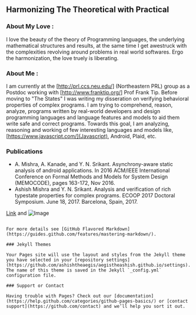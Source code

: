 ## Harmonizing The Theoretical with Practical

### About My Love :
I love the beauty of the theory of Programming languages, the underlying mathematical structures and results, at the same time I get awestruck with the complexities revolving around problems in real world softwares. Ergo the harmonization, the love truely is liberating.  



### About Me :
I am currently at the [http://prl.ccs.neu.edu/] (Northeastern PRL) group as a Postdoc working with [http://www.franktip.org/] Prof Frank Tip. Before moving to "The States" I was writing my disseration on verifying behavioral properties of complex programs.
I am trying to comprehend, reason, analyze, programs written by real-world developers and design programming languages and language features and models to aid them write safe and correct programs. Towards this goal, I am analyzing, reasoning and working of few interesting languages and models like, [https://www.javascript.com/](Javascript), Android, Plaid, etc.  




### Publications
- A. Mishra, A. Kanade, and Y. N. Srikant. Asynchrony-aware static analysis of android applications. In 2016 ACM/IEEE International Conference on Formal Methods and Models for System Design (MEMOCODE), pages 163-172, Nov 2016.
- Ashish Mishra and Y. N. Srikant. Analysis and verification of rich typestate properties for complex programs. ECOOP 2017 Doctoral Symposium. June 18, 2017. Barcelona, Spain, 2017.


[Link](url) and ![Image](src)
```

For more details see [GitHub Flavored Markdown](https://guides.github.com/features/mastering-markdown/).

### Jekyll Themes

Your Pages site will use the layout and styles from the Jekyll theme you have selected in your [repository settings](https://github.com/ashishtheaegis/aegistheashish.github.io/settings). The name of this theme is saved in the Jekyll `_config.yml` configuration file.

### Support or Contact

Having trouble with Pages? Check out our [documentation](https://help.github.com/categories/github-pages-basics/) or [contact support](https://github.com/contact) and we’ll help you sort it out.
